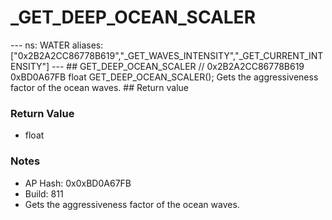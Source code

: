 # _GET_DEEP_OCEAN_SCALER

--- ns: WATER aliases: ["0x2B2A2CC86778B619","_GET_WAVES_INTENSITY","_GET_CURRENT_INTENSITY"] --- ## GET_DEEP_OCEAN_SCALER  // 0x2B2A2CC86778B619 0xBD0A67FB float GET_DEEP_OCEAN_SCALER();  Gets the aggressiveness factor of the ocean waves.  ## Return value

### Return Value
* float

### Notes
* AP Hash: 0x0xBD0A67FB
* Build: 811
* Gets the aggressiveness factor of the ocean waves.

